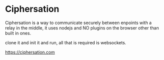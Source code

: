 # Ciphersation

Ciphersation is a way to communicate securely between enpoints with a relay in the middle, it uses nodejs and NO plugins on the browser other than built in ones.



clone it and init it and run, all that is required is websockets.


https://ciphersation.com
